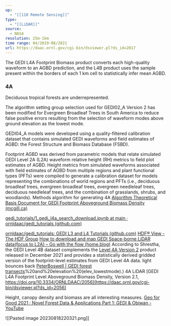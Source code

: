 ```yaml
---
up:
  - "[[110 Remote Sensing]]"
type:
  - "[[LiDAR]]"
source:
  - NASA
resolution: 25m-1km
time range: 04/2019-08/2021
url: https://daac.ornl.gov/cgi-bin/dsviewer.pl?ds_id=2017
---
```



The GEDI L4A Footprint Biomass product converts each high-quality waveform to an AGBD prediction, and the L4B product uses the sample present within the borders of each 1 km cell to statistically infer mean AGBD.

### 4A
Deciduous tropical forests are underrepresented.

The algorithm setting group selection used for GEDI02_A Version 2 has been modified for Evergreen Broadleaf Trees in South America to reduce false positive errors resulting from the selection of waveform modes above ground elevation as the lowest mode.

GEDI04_A models were developed using a quality-filtered calibration dataset that contains simulated GEDI waveforms and field estimates of AGBD: the Forest Structure and Biomass Database (FSBD). 

Footprint AGBD was derived from parametric models that relate simulated GEDI Level 2A (L2A) waveform relative height (RH) metrics to field plot estimates of AGBD. Height metrics from simulated waveforms associated with field estimates of AGBD from multiple regions and plant functional types (PFTs) were compiled to generate a calibration dataset for models representing the combinations of world regions and PFTs (i.e., deciduous broadleaf trees, evergreen broadleaf trees, evergreen needleleaf trees, deciduous needleleaf trees, and the combination of grasslands, shrubs, and woodlands).
Methods algorithm for generating 4A
[Algorithm Theoretical Basis Document for GEDI Footprint Aboveground Biomass Density (mcgill.ca)](https://agupubs-onlinelibrary-wiley-com.proxy3.library.mcgill.ca/doi/epdf/10.1029/2022EA002516)


[gedi_tutorials/1_gedi_l4a_search_download.ipynb at main · ornldaac/gedi_tutorials (github.com)](https://github.com/ornldaac/gedi_tutorials/blob/main/1_gedi_l4a_search_download.ipynb)

[ornldaac/gedi_tutorials: GEDI L3 and L4 Tutorials (github.com)](https://github.com/ornldaac/gedi_tutorials)
[HDF® View - The HDF Group](https://www.hdfgroup.org/downloads/hdfview/)
[How to download and map GEDI Space-borne LiDAR data(focus to L2A) – Go with the flow (home.blog)](https://fivequestionz.home.blog/2020/01/27/how-to-download-and-map-gedi-space-borne-lidar-datafocus-to-l2a/)
According to Shrestha, the GEDI Level 4B dataset complements the [Level 4A Version 2](https://doi.org/10.3334/ORNLDAAC/2056) product released in December 2021 and provides a statistically derived gridded version of the footprint-level estimates from GEDI Level 4A data.
light bounces back
[PeterBoswell | GEDI forest transects](https://www.peterboswell.me/activities/open-source-mapping/gedi-forest-transects/#:~:text=h5%20file%20in%20a%20directory,)%20and%20elevation%20(elev_lowestmode).)
4A LiDAR
[GEDI L4A Footprint Level Aboveground Biomass Density, Version 2.1, https://doi.org/10.3334/ORNLDAAC/2056](https://daac.ornl.gov/cgi-bin/dsviewer.pl?ds_id=2056)

Height, canopy density and biomass are all interesting measures.
[Geo for Good 2021 : Novel Forest Data & Applications Part 1: GEDI & Obiwan - YouTube](https://www.youtube.com/watch?v=PQwVDnOsqhQ&list=WL&index=12)

![[Pasted image 20230818220321.png]]

